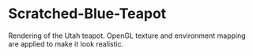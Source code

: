 Scratched-Blue-Teapot
=====================

Rendering of the Utah teapot. OpenGL texture and environment mapping are applied to make it look realistic.